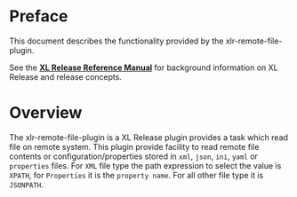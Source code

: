 # Preface #

This document describes the functionality provided by the xlr-remote-file-plugin.

See the **[XL Release Reference Manual](https://docs.xebialabs.com/xl-release/)** for background information on XL Release and release concepts.

# Overview #

The xlr-remote-file-plugin is a XL Release plugin provides a task which read file on remote system. This plugin provide facility to read remote file contents or configuration/properties stored in `xml`, `json`, `ini`, `yaml` or `properties` files.
For `XML` file type the path expression to select the value is `XPATH`, for `Properties` it is the `property name`. For all other file type it is `JSONPATH`.
